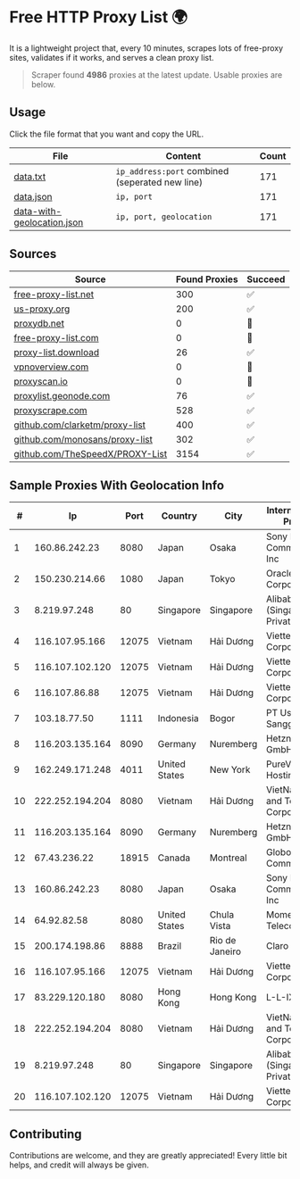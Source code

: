 
# Free HTTP Proxy List 🌍

It is a lightweight project that, every 10 minutes, scrapes lots of free-proxy sites, validates if it works, and serves a clean proxy list.


> Scraper found **4986** proxies at the latest update. Usable proxies are below.

## Usage

Click the file format that you want and copy the URL.


|File|Content|Count|
|----|-------|-----|
|[data.txt](https://raw.githubusercontent.com/themiralay/Proxy-List-World/master/data.txt)|`ip_address:port` combined (seperated new line)|171|
|[data.json](https://raw.githubusercontent.com/themiralay/Proxy-List-World/master/data.json)|`ip, port`|171|
|[data-with-geolocation.json](https://raw.githubusercontent.com/themiralay/Proxy-List-World/master/data-with-geolocation.json)|`ip, port, geolocation`|171|

## Sources

|Source|Found Proxies|Succeed|
|------|-------------|-------|
|[free-proxy-list.net](https://free-proxy-list.net)|300|✅|
|[us-proxy.org](https://www.us-proxy.org)|200|✅|
|[proxydb.net](http://proxydb.net)|0|🚫|
|[free-proxy-list.com](https://free-proxy-list.com/?page=&port=&type%5B%5D=http&type%5B%5D=https&up_time=0&search=Search)|0|🚫|
|[proxy-list.download](https://www.proxy-list.download/HTTP)|26|✅|
|[vpnoverview.com](https://vpnoverview.com/privacy/anonymous-browsing/free-proxy-servers)|0|🚫|
|[proxyscan.io](https://www.proxyscan.io)|0|🚫|
|[proxylist.geonode.com](https://proxylist.geonode.com/api/proxy-list?limit=300&page=1&sort_by=lastChecked&sort_type=desc&protocols=http,https)|76|✅|
|[proxyscrape.com](https://api.proxyscrape.com/v2/?request=displayproxies&protocol=http&timeout=10000&country=all&ssl=all&anonymity=all)|528|✅|
|[github.com/clarketm/proxy-list](https://raw.githubusercontent.com/clarketm/proxy-list/master/proxy-list-raw.txt)|400|✅|
|[github.com/monosans/proxy-list](https://raw.githubusercontent.com/monosans/proxy-list/main/proxies/http.txt)|302|✅|
|[github.com/TheSpeedX/PROXY-List](https://raw.githubusercontent.com/TheSpeedX/PROXY-List/master/http.txt)|3154|✅|


## Sample Proxies With Geolocation Info

|#|Ip|Port|Country|City|Internet Service Provider|
|-|--|----|-------|----|-------------------------|
|1|160.86.242.23|8080|Japan|Osaka|Sony Network Communications Inc|
|2|150.230.214.66|1080|Japan|Tokyo|Oracle Corporation|
|3|8.219.97.248|80|Singapore|Singapore|Alibaba Cloud (Singapore) Private Limited|
|4|116.107.95.166|12075|Vietnam|Hải Dương|Viettel Corporation|
|5|116.107.102.120|12075|Vietnam|Hải Dương|Viettel Corporation|
|6|116.107.86.88|12075|Vietnam|Hải Dương|Viettel Corporation|
|7|103.18.77.50|1111|Indonesia|Bogor|PT Usaha Adi Sanggoro|
|8|116.203.135.164|8090|Germany|Nuremberg|Hetzner Online GmbH|
|9|162.249.171.248|4011|United States|New York|PureVoltage Hosting Inc.|
|10|222.252.194.204|8080|Vietnam|Hải Dương|VietNam Post and Telecom Corporation|
|11|116.203.135.164|8090|Germany|Nuremberg|Hetzner Online GmbH|
|12|67.43.236.22|18915|Canada|Montreal|GloboTech Communications|
|13|160.86.242.23|8080|Japan|Osaka|Sony Network Communications Inc|
|14|64.92.82.58|8080|United States|Chula Vista|Momentum Telecom, Inc.|
|15|200.174.198.86|8888|Brazil|Rio de Janeiro|Claro S.A|
|16|116.107.95.166|12075|Vietnam|Hải Dương|Viettel Corporation|
|17|83.229.120.180|8080|Hong Kong|Hong Kong|L-L-IX|
|18|222.252.194.204|8080|Vietnam|Hải Dương|VietNam Post and Telecom Corporation|
|19|8.219.97.248|80|Singapore|Singapore|Alibaba Cloud (Singapore) Private Limited|
|20|116.107.102.120|12075|Vietnam|Hải Dương|Viettel Corporation|



## Contributing

Contributions are welcome, and they are greatly appreciated! Every
little bit helps, and credit will always be given.

